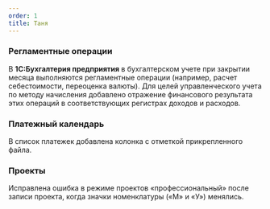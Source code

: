 ```yaml
---
order: 1
title: Таня
---
```


### **Регламентные операции**

В **1С:Бухгалтерия предприятия** в бухгалтерском учете при закрытии месяца выполняются регламентные операции (например, расчет себестоимости, переоценка валюты). Для целей управленческого учета по методу начисления добавлено отражение финансового результата этих операций в соответствующих регистрах доходов и расходов.



### **Платежный календарь**

В список платежек добавлена колонка с отметкой прикрепленного файла.



### **Проекты**

Исправлена ошибка в режиме проектов «профессиональный» после записи проекта, когда значки номенклатуры («М» и «У») менялись. 


